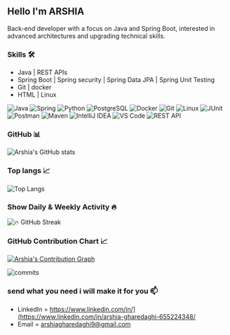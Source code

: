 ## Hello I'm ARSHIA 

Back-end developer with a focus on Java and Spring Boot, interested in advanced architectures and upgrading technical skills.


### Skills 🛠️ 
- Java | REST APIs
- Spring Boot | Spring security | Spring Data JPA | Spring Unit Testing 
- Git | docker 
- HTML |  Linux

![Java](https://img.shields.io/badge/Java-ED8B00?style=for-the-badge&logo=java&logoColor=white)
![Spring](https://img.shields.io/badge/Spring-6DB33F?style=for-the-badge&logo=spring&logoColor=white)
![Python](https://img.shields.io/badge/Python-3776AB?style=for-the-badge&logo=python&logoColor=white)
![PostgreSQL](https://img.shields.io/badge/PostgreSQL-316192?style=for-the-badge&logo=postgresql&logoColor=white)
![Docker](https://img.shields.io/badge/Docker-2496ED?style=for-the-badge&logo=docker&logoColor=white)
![Git](https://img.shields.io/badge/Git-F05032?style=for-the-badge&logo=git&logoColor=white)
![Linux](https://img.shields.io/badge/Linux-FCC624?style=for-the-badge&logo=linux&logoColor=black)
![JUnit](https://img.shields.io/badge/JUnit5-25A162?style=for-the-badge&logo=junit5&logoColor=white)
![Postman](https://img.shields.io/badge/Postman-FF6C37?style=for-the-badge&logo=postman&logoColor=white)
![Maven](https://img.shields.io/badge/Maven-C71A36?style=for-the-badge&logo=apache-maven&logoColor=white)
![IntelliJ IDEA](https://img.shields.io/badge/IntelliJ_IDEA-000000?style=for-the-badge&logo=intellij-idea&logoColor=white)
![VS Code](https://img.shields.io/badge/VS_Code-007ACC?style=for-the-badge&logo=visual-studio-code&logoColor=white)
![REST API](https://img.shields.io/badge/REST_API-FF6C37?style=for-the-badge&logo=rest&logoColor=white)

###  GitHub 📊
![Arshia's GitHub stats](![status](https://github-profile-summary-cards.vercel.app/api/cards/stats?username=arshiachillguy&theme=radical))

### Top langs 📈 
![Top Langs](https://github-readme-stats.vercel.app/api/top-langs/?username=arshiachillguy&layout=compact&theme=radical)

### Show Daily & Weekly Activity 🔥
![🔥 GitHub Streak](https://streak-stats.demolab.com/?user=arshiachillguy&theme=radical)


### GitHub Contribution Chart 📈
[![Arshia's Contribution Graph](https://github-profile-summary-cards.vercel.app/api/cards/profile-details?username=arshiachillguy&theme=radical)](https://github.com/arshiachillguy)

![commits](https://github-profile-summary-cards.vercel.app/api/cards/most-commit-language?username=arshiachillguy&theme=radical)

### send what you need i will make it for you 📫 
- LinkedIn = https://www.linkedin.com/in/](https://www.linkedin.com/in/arshia-gharedaghi-655224348/
- Email = arshiagharedaghi9@gmail.com 
